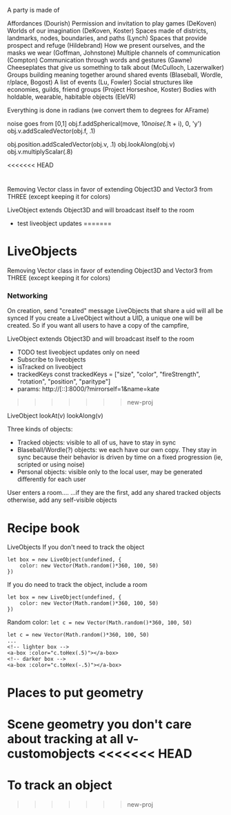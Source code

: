 A party is made of

Affordances (Dourish)
Permission and invitation to play games (DeKoven)
Worlds of our imagination (DeKoven, Koster)
Spaces made of districts, landmarks, nodes, boundaries, and paths (Lynch)
Spaces that provide prospect and refuge (Hildebrand)
How we present ourselves, and the masks we wear (Goffman, Johnstone)
Multiple channels of communication (Compton)
Communication through words and gestures (Gawne)
Cheeseplates that give us something to talk about (McCulloch, Lazerwalker)
Groups building meaning together around shared events (Blaseball, Wordle, r/place, Bogost)
A list of events (Lu, Fowler)
Social structures like economies, guilds, friend groups (Project Horseshoe, Koster)
Bodies with holdable, wearable, habitable objects (EleVR)


Everything is done in radians (we convert them to degrees for AFrame)


noise goes from [0,1]
obj.f.addSpherical(move, 10*noise(.1*t + i), 0, 'y')
obj.v.addScaledVector(obj.f, .1)

obj.position.addScaledVector(obj.v, .1)
obj.lookAlong(obj.v)
obj.v.multiplyScalar(.8)


<<<<<<< HEAD
# 
Removing Vector class in favor of extending Object3D and Vector3 from THREE
(except keeping it for colors)

LiveObject extends Object3D and will broadcast itself to the room
* test liveobject updates
=======
# LiveObjects

Removing Vector class in favor of extending Object3D and Vector3 from THREE
(except keeping it for colors)

### Networking
On creation, send "created" message
LiveObjects that share a uid will all be synced
If you create a LiveObject without a UID, a unique one will be created.
So if you want all users to have a copy of the campfire, 

LiveObject extends Object3D and will broadcast itself to the room
* TODO test liveobject updates only on need
* Subscribe to liveobjects
* isTracked on liveobject
* trackedKeys const trackedKeys = ["size", "color", "fireStrength", "rotation", "position", "paritype"]
* params: http://[::]:8000/?mirrorself=1&name=kate
>>>>>>> new-proj


LiveObject
	lookAt(v)
	lookAlong(v)


Three kinds of objects:
* Tracked objects: visible to all of us, have to stay in sync
* Blaseball/Wordle(?) objects: we each have our own copy. They stay in sync because their behavior is driven by time on a fixed progression (ie, scripted or using noise)
* Personal objects: visible only to the local user, may be generated differently for each user

User enters a room....
	...if they are the first, add any shared tracked objects
	otherwise, add any self-visible objects


# Recipe book

LiveObjects
If you don't need to track the object
```
let box = new LiveObject(undefined, { 
	color: new Vector(Math.random()*360, 100, 50)
})
```
If you do need to track the object, include a room
```
let box = new LiveObject(undefined, { 
	color: new Vector(Math.random()*360, 100, 50)
})
```

Random color: 
`let c = new Vector(Math.random()*360, 100, 50)`

```
let c = new Vector(Math.random()*360, 100, 50)
...
<!-- lighter box -->
<a-box :color="c.toHex(.5)"></a-box>
<!-- darker box -->
<a-box :color="c.toHex(-.5)"></a-box>

```


# Places to put geometry

Scene geometry you don't care about tracking at all 
v-customobjects
<<<<<<< HEAD
=======


# To track an object
>>>>>>> new-proj
